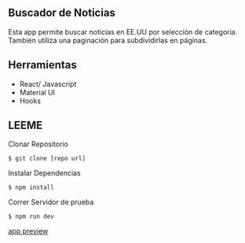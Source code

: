 ## Buscador de Noticias

Esta app permite buscar noticias en EE.UU por selección de categoria. También utiliza una paginación para subdividirlas en páginas.

## Herramientas

- React/ Javascript
- Material UI
- Hooks

## LEEME

Clonar Repositorio

```
$ git clone [repo url]
```

Instalar Dependencias

```
$ npm install
```

Correr Servidor de prueba

```
$ npm run dev
```

[app preview](./src/assets/preview.png)
